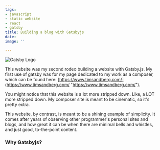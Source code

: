 ```yaml
---
tags:
- javascript
- static website
- react
- gatsby
title: Building a blog with Gatsbyjs
date: 
image: ''

---
```

![Gatsby Logo](https://timmehs.s3.us-west-1.amazonaws.com/gatsby-icon.png)

This website was my second rodeo building a website with Gatsby.js. My first use of gatsby was for my page dedicated to my work as a composer, which can be found here: [https://www.timsandberg.com/](https://www.timsandberg.com/ "https://www.timsandberg.com/").

You might notice that this website is a lot more stripped down. Like, a LOT more stripped down. My composer site is meant to be cinematic, so it's pretty extra.

This website, by contrast, is meant to be a shining example of simplicity. It comes after years of observing other programmer's personal sites and blogs, and how great it can be when there are minimal bells and whistles, and just good, to-the-point content.

### Why Gatsbyjs?